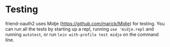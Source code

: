 # Testing

friend-oauth2 uses Midje (https://github.com/marick/Midje) for testing.
You can run all the tests by starting up a repl, running `use 'midje.repl`
and running `autotest`, or run `lein with-profile test midje` on the command line.
